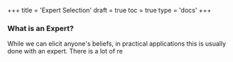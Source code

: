 +++
title = 'Expert Selection'
draft = true
toc = true
type = 'docs'
+++

### What is an Expert?
While we can elicit anyone's beliefs, in practical applications this is usually done with an expert. There is a lot of re